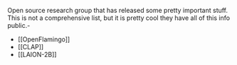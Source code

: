 Open source research group that has released some pretty important stuff. This is not a comprehensive list, but it is pretty cool they have all of this info public.- 
- [[OpenFlamingo]]
- [[CLAP]]
- [[LAION-2B]]